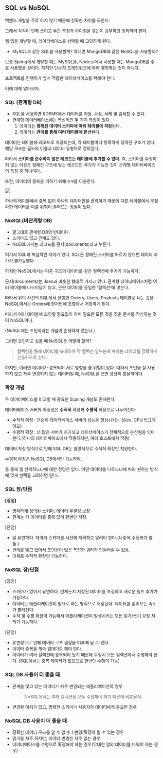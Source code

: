 ## SQL vs NoSQL

백엔드 개발을 주로 하지 않기 때문에 정확한 차이를 모른다. 

그래서 각각이 언제 쓰이고 무슨 특징과 차이점을 갖는지 공부하고 정리하려 한다.



웹 앱을 개발할 때, 데이터베이스를 선택할 때 고민하게 된다.

- MySQL과 같은 SQL을 사용할까? 아니면 MongoDB와 같은 NoSQL을 사용할까?

보통 Spring에서 개발할 때는 MySQL을, Node.js에서 사용할 때는 MongoDB를 주로 사용했을 것이다. 하지만 단순히 프레임워크에 따라 결정하는 것이 아니다.

프로젝트를 진행하기 앞서 적합한 데이터베이스를 택해야 한다. 

이에 대해 알아보자.



### SQL (관계형 DB)

- SQL을 사용하면 RDBMS에서 데이터를 저장, 수정, 삭제 및 검색할 수 있다.
- 관계형 데이터베이스에는 핵심적인 두 가지 특징이 있다.
  1. 데이터는 **정해진 데이터 스키마에 따라 테이블에 저장**된다.
  2. 데이터는 **관계를 통해 여러 테이블에 분산**된다.

데이터는 테이블에 레코드로 저장되는데, 각 테이블마다 명확하게 정의된 구조가 있다. 해당 구조는 필드의 이름과 데이터 유형으로 정의된다.



따라서 **스키마를 준수하지 않은 레코드는 테이블에 추가할 수 없다.** 즉, 스키마를 수정하지 않는 이상은 정해진 구조에 맞는 레코드만 추가가 가능한 것이 관계형 데이터베이스의 특징 중 하나이다.



또한, 데이터의 중복을 피하기 위해 `관계`를 이용한다.

<img src="https://user-images.githubusercontent.com/33534771/75773355-14deac80-5d91-11ea-82e2-5557552c74a7.png"/>

하나의 테이블에서 중복 없이 하나의 데이터만을 관리하기 때문에 다른 테이블에서 부정확한 데이터를 다룰 위험이 줄어드는 장점이 있다.





### NoSQL(비관계형 DB)

- 말그대로 관계형 DB의 반대이다.
- 스키마도 없고 관계도 없다.
- NoSQL에서는 레코드를 문서(documents)라고 부른다.



여기서 SQL과 핵심적인 차이가 있다. SQL은 정해진 스키마를 따르지 않으면 데이터 추가가 불가능했다.

하지만 NoSQL에서는 다른 구조의 데이터를 같은 컬렉션에 추가가 가능하다.



문서(documents)는 Json과 비슷한 형태로 가지고 있다. 관계형 데이터베이스처럼 여러 테이블에 나누어담지 않고, 관련 데이터를 동일한 '컬렉션'에 넣는다.

따라서 위의 사진의 SQL에서 진행한 Orders, Users, Products 테이블로 나눈 것을 NoSQL에서는 Orders에 한꺼번에 포함해서 저장하게 된다.

따라서 여러 테이블에 조인할 필요없이 이미 필요한 모든 것을 갖춘 문서를 작성하는 것이 NoSQL이다.

(NoSQL에는 조인이라는 개념이 존재하지 않는다.)



그러면 조인하고 싶을 때 NoSQL은 어떻게 할까?

> 컬렉션을 통해 데이터를 복제하여 각 컬렉션 일부분에 속하는 데이터를 정확하게 산출하도록 한다.

하지만, 이러면 데이터가 중복되어 서로 영향을 줄 위험이 있다. 따라서 조인을 잘 사용하지 않고 자주 변경되지 않는 데이터일 때, NoSQL을 쓰면 상당히 효율적이다.



### 확장 개념

두 데이터베이스를 비교할 때 중요한 Scaling 개념도 존재한다.

데이터베이스 서버의 확장성은 **수직적** 확장과 **수평적** 확장으로 나누어진다.

- 수직적 확장 : 단순히 데이터베이스 서버의 성능을 향상시키는 것(ex. CPU 업그레이드)
- 수평적 확장 : 더 많은 서버가 추가되고 데이터베이스가 전체적으로 분산됨을 의미한다.(하나의 데이터베이스에서 작동하지만, 여러 호스트에서 작동)

데이터 저장 방식으로 인해 SQL DB는 일반적으로 수직적 확장만 지원한다.

수평적 확장은 NoSQL DB에서만 가능하다.

둘 중에 뭘 선택하느냐에 대한 정답은 없다. 어떤 데이터를 다루느냐에 따라 원하는 방식에 맞게 선택을 고려하면 된다.



### SQL 장/단점

**[장점]**

- 명확하게 정의된 스키마, 데이터 무결성 보장
- 관계는 각 데이터를 중복 없이 한번만 저장.



[단점]

- 덜 유연하다. 데이터 스키마를 사전에 계획하고 알려야 한다.(나중에 수정하기 힘듦.)
- 관계를 맺고 있어서 조인문이 많은 복잡한 쿼리가 만들어질 수 있음.
- 대체로 수직적 확장만 가능하다.



### NoSQL 장/단점

[장점]

- 스키마가 없어서 유연하다. 언제든지 저장된 데이터를 조정하고 새로운 필드 추가가 가능하다.
- 데이터는 애플리케이션이 필요로 하는 형식으로 저장된다. 데이터를 읽어오는 속도가 빨라진다.
- 수직 및 수평 확장이 가능해서 애플리케이션이 발생시키는 모든 읽기/쓰기 요청 처리가 가능하다.



[단점]

- 유연성으로 인해 데이터 구조 결정을 미루게 될 수 있다.
- 데이터 중복을 계속 업데이트 해야 한다.
- 데이터가 여러 컬렉션에 중복되어 있기 때문에 수정시 모든 컬렉션에서 수행해야 한다. (SQL에서는 중복 데이터가 없으므로 한번만 수행이 가능)



### SQL DB 사용이 더 좋을 때

- 관계를 맺고 있는 데이터가 자주 변경되는 애플리케이션의 경우

  > NoSQL에서는 여러 컬렉션을 모두 수정해야 하기 때문에 비효율적

- 변경될 여지가 없고, 명확한 스키마가 사용자와 데이터에게 중요한 경우



### NoSQL DB 사용이 더 좋을 때

- 정확한 데이터 구조를 알 수 없거나 변경/확장이 될 수 있는 경우
- 읽기를 자주 하지만, 데이터 변경은 자주 없는 경우
- 데이터베이스를 수평으로 확장해야 하는 경우(막대한 양의 데이터를 다뤄야 하는 경우)
